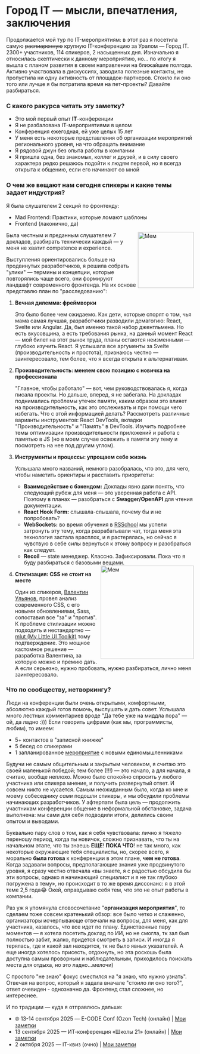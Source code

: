 # Город IT — мысли, впечатления, заключения

Продолжается мой тур по IT-мероприятиям: в этот раз я посетила самую ~~распиаренную~~ крупную IT-конференцию за Уралом — Город IT. 2300+ участников, 114 спикеров, 2 насыщенных дня. Изначально я относилась скептически к данному мероприятию, но... по итогу я вышла с планом развития в своем направлении на ближайшие полгода. Активно участвовала в дискуссиях, заводила полезные контакты, не пропустила ни одну активность от площадок-партнеров. Стоило ли оно того или лучше я бы потратила время на пет-проекты? Давайте разбираться.

### С какого ракурса читать эту заметку?

- Это мой первый опыт **IT**-конференции
- Я не разбалована IT-мероприятиями в целом
- Конференция ежегодная, ей уже целых 15 лет
- У меня есть некоторые представления об организации мероприятий регионального уровня, на что обращать внимание
- Я рядовой джун без опыта работы в компании
- Я пришла одна, без знакомых, коллег и друзей, и в силу своего характера редко решаюсь подойти к людям первой, но я всегда открыта к общению, если его начинают со мной

### О чем же вещают нам сегодня спикеры и какие темы задает индустрия?

Я была слушателем 2 секций по фронтенду:
- Mad Frontend: Практики, которые ломают шаблоны
- Frontend (лаконично, да)

<img src="https://github.com/user-attachments/assets/a1e074a2-994e-4269-829b-b95f6faf5cca" align="right" width="150" alt="Мем">
Была честным и преданным слушателем 7 докладов, разбирать технически каждый — у меня не хватит competence и experience. 

Выступления ориентировались больше на продвинутых разработчиков, я решила собрать "улики" — термины и концепции, которые повторялись чаще всего, они формируют ландшафт современного фронтенда. На их основе представлю план по "расследованию":
1. **Вечная дилемма: фреймворки**

   Это было более чем ожидаемо. Как дети, которые спорят о том, чья мама самая лучшая, разработчики разводили демагогию: React, Svelte или Angular. Да, был именно такой набор джентльмена. Но есть вкусовщина, а есть требования рынка, на данный момент React — мой билет на этот рынок труда, планы остаются неизменными — глубоко изучить React. Я услышала все аргументы за Svelte (производительность и простота), признаюсь честно — заинтересовало, тем более, что я всегда открыта к альтернативам.
2. **Производительность: меняем свою позицию с новичка на профессионала**

   "Главное, чтобы работало" — вот, чем руководствовалась я, когда писала проекты. Но дальше, вперед, я не забегала. На докладах поднимались проблемы утечек памяти, каким образом это влияет на производительность, как это отслеживать и при помощи чего избегать. Что с этой информацией делать? Рассмотреть различные варианты инструментов: React DevTools, вкладки "Производительность" и "Память" в DevTools. Изучить подробнее темы оптимизации производительности приложений и работа с памятью в JS (но в моем случае освежить в памяти эту тему и посмотреть на нее под другим углом).
3. **Инструменты и процессы: упрощаем себе жизнь**

   Услышала много названий, немного разобралась, что это, для чего, чтобы наметить ориентиры и расставить приоритеты:
   -  **Взаимодействие с бэкендом:** Доклады явно дали понять, что следующий рубеж для меня — это уверенная работа с API. Поэтому в планах — разобраться с **Swagger/OpenAPI** для чтения документации.
   -  **React Hook Form:** слышала-слышала, почему бы и не попробовать? 
   -  **WebSockets:** во время обучения в [RSSchool](https://github.com/linawashere/digital-garden/blob/main/courses/RS%20School/README.md) мы успели затронуть эту тему, когда разрабатывали чат, тогда меня эта технология застала врасплох, и я растерялась, но сейчас я чувствую в себе силы вернуться к этому вопросу и разобраться как следует.
   -  **Recoil** — state менеджер. Классно. Зафиксировали. Пока что я буду разбираться с базовыми вещами.
     <img src="https://github.com/user-attachments/assets/59f23792-3e71-47d6-980d-3ce81dc2c241" align="right" width="250" alt="Мем">
4. **Стилизация: CSS не стоит на месте**

   Один из спикеров, [Валентин Ульянов](https://t.me/blog150), провел анализ современного CSS, с его новыми обновлениями, Sass, сопоставил все "за" и "против". К проблеме стилизации можно подходить и нестандартно — [mlut (My Little UI Toolkit)](https://github.com/mlutcss/mlut) тому подтверждение. Это мощное кастомное решение — разработка Валентина, за которую можно и премию дать. А если серьезно, нужно пробовать, нужно разбираться, лично меня заинтересовало.

###  Что по сообществу, нетворкингу?
Люди на конференции были очень открытыми, комфортными, абсолютно каждый готов помочь, выслушать и дать совет. Услышала много лестных комментариев вроде "Да тебе уже на миддла пора" — ой, да ладно :))) 
Если говорить цифрами (как мы, программисты, любим), то имеем:
-  5+ контактов в "записной книжке"
-  5 бесед со спикерами
-  1 запланированное [мероприятие](https://github.com/linawashere/digital-garden/blob/main/conferences/IT-%D0%BA%D0%B2%D0%B8%D0%B7%20Korona%20Tech/README.md) с новыми единомышленниками

Будучи не самым общительным и закрытым человеком, я считаю это своей маленькой победой; тем более (!!!) — это начало, а для начала, я считаю, вообще неплохо. Можно было спокойно спросить у любого участника или спикера мнение, и получить развернутый ответ. И совсем никто не кусается. Самым неожиданным было, когда ко мне и моему собеседнику *сами* подошли спикеры, и мы обсудили проблемы начинающих разработчиков. У афтерпати была цель — продолжить участникам конференции общение в неформальной обстановке, задача выполнена: мы сами для себя подводили итоги, делились своим опытом и выводами.

Буквально пару слов о том, как я себя чувствовала: лично я тяжело переношу период, когда ты новичок, сложно признавать, что ты на начальном этапе, что ты знаешь **ЕЩЕ**! **ПОКА ЧТО**! не так много, как некоторые окружающие тебя специалисты, но, скорее всего, я морально **была готова** к конференции в этом плане, **чем не готова**. Когда задавали вопросы, предполагающие знания уже продвинутого уровня, я сразу честно отвечала «вы знаете, я с радостью обсудила бы эти вопросы, однако я начинающий специалист и я не так глубоко погружена в тему», но происходит в то же время диссонанс: я в этой теме 2,5 года😂 Окей, оправдываю себя тем, что это не опыт работы в компании.

Раз уж я упомянула словосочетание "**организация мероприятия**", то сделаем тоже совсем кратенький обзор: все было четко и слаженно, организаторы исчерпывающе отвечали на вопросы, для меня, как для участника, казалось, что все идет по плану. Единственные пару моментов — я хотела посетить доклад по ИИ, но не смогла, тк зал был полностью забит, жалко, придется смотреть в записи. И иногда я терялась, где и какой зал находится, тк не было явных указателей. А еще иногда хотелось присесть, отдохнуть, но эта роскошь была доступна самым проворным и наблюдательным, приходилось поискать места для отдыха, но это ладно...мелочи)

С простого "не знаю" фокус сместился на "я знаю, что нужно узнать". Отвечая на вопрос, который я задала вначале "стоило ли оно того?", ответ очевиден - однозначно да. Фронтенд стал сложнее, но интереснее.

И по традиции — куда я отправлюсь дальше:
- 🌐 13-14 сентября 2025 — E-CODE Conf (Ozon Tech) (онлайн) | [Мои заметки](https://github.com/linawashere/digital-garden/blob/main/conferences/E-CODE%20Conf/README.md)
-  13 сентября 2025 — ИТ-конференция «Школы 21» (онлайн) | [Мои заметки](https://github.com/linawashere/digital-garden/blob/main/conferences/%D0%98%D0%A2-%D0%BA%D0%BE%D0%BD%D1%84%D0%B5%D1%80%D0%B5%D0%BD%D1%86%D0%B8%D1%8F%20%C2%AB%D0%A8%D0%BA%D0%BE%D0%BB%D1%8B%2021%C2%BB/README.md)
- 2 октября 2025 — IT-квиз (очно) | [Мои заметки](https://github.com/linawashere/digital-garden/blob/main/conferences/IT-%D0%BA%D0%B2%D0%B8%D0%B7%20Korona%20Tech/README.md)


